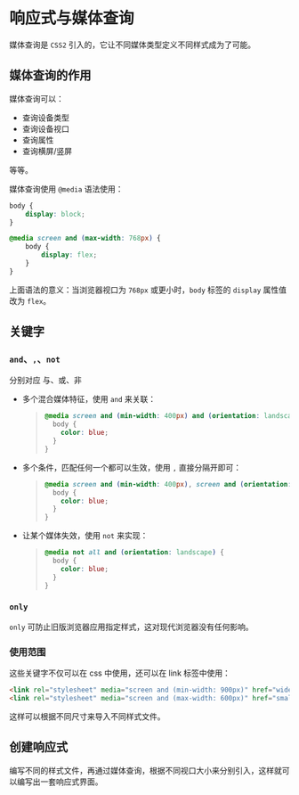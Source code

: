 # 响应式与媒体查询

媒体查询是 `CSS2` 引入的，它让不同媒体类型定义不同样式成为了可能。

## 媒体查询的作用

媒体查询可以：

- 查询设备类型
- 查询设备视口
- 查询属性
- 查询横屏/竖屏

等等。

媒体查询使用 `@media` 语法使用：

```css
body {
    display: block;
}

@media screen and (max-width: 768px) {
    body {
        display: flex;
    }
}
```

上面语法的意义：当浏览器视口为 `768px` 或更小时，`body` 标签的 `display` 属性值改为 `flex`。

## 关键字

### `and`、`,`、`not`
 
分别对应 与、或、非

- 多个混合媒体特征，使用 `and` 来关联：
  > ```css
  > @media screen and (min-width: 400px) and (orientation: landscape) {
  >   body {
  >     color: blue;
  >   }
  > }
  > ```  

- 多个条件，匹配任何一个都可以生效，使用 `,` 直接分隔开即可：
  > ```css
  > @media screen and (min-width: 400px), screen and (orientation: landscape) {
  >   body {
  >     color: blue;
  >   }
  > }
  > ```

- 让某个媒体失效，使用 `not` 来实现：
  > ```css
  > @media not all and (orientation: landscape) {
  >   body {
  >     color: blue;
  >   }
  > }
  > ```

### `only`   

`only` 可防止旧版浏览器应用指定样式，这对现代浏览器没有任何影响。

### 使用范围

这些关键字不仅可以在 css 中使用，还可以在 link 标签中使用：

```html
<link rel="stylesheet" media="screen and (min-width: 900px)" href="widescreen.css">
<link rel="stylesheet" media="screen and (max-width: 600px)" href="smallscreen.css">
```

这样可以根据不同尺寸来导入不同样式文件。

## 创建响应式

编写不同的样式文件，再通过媒体查询，根据不同视口大小来分别引入，这样就可以编写出一套响应式界面。
